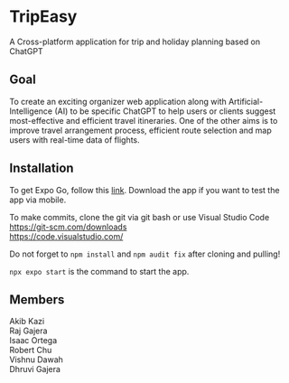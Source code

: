 # TripEasy

A Cross-platform application for trip and holiday planning based on ChatGPT

## Goal

To create an exciting organizer web application along with Artificial-Intelligence (AI) to be specific ChatGPT to help users or clients suggest most-effective and efficient travel itineraries. One of the other aims is to improve travel arrangement process, efficient route selection and map users with real-time data of flights.

## Installation

To get Expo Go, follow this [link](https://docs.expo.dev/get-started/installation/). Download the app if you want to test the app via mobile.

To make commits, clone the git via git bash or use Visual Studio Code \
https://git-scm.com/downloads \
https://code.visualstudio.com/

Do not forget to `npm install` and `npm audit fix` after cloning and pulling!

`npx expo start` is the command to start the app.

## Members

Akib Kazi\
Raj Gajera \
Isaac Ortega \
Robert Chu \
Vishnu Dawah \
Dhruvi Gajera 
